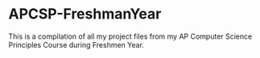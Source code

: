 # APCSP-FreshmanYear
This is a compilation of all my project files from my AP Computer Science Principles Course during Freshmen Year.
